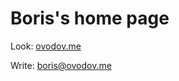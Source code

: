 # Boris's home page
Look: [ovodov.me](https://ovodov.me)

Write: [boris@ovodov.me](mailto:boris@ovodov.me)
